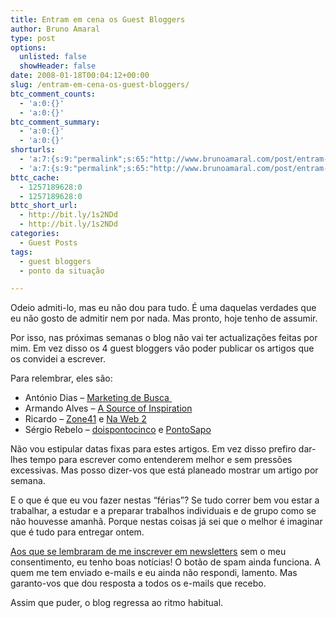 ```yaml
---
title: Entram em cena os Guest Bloggers
author: Bruno Amaral
type: post
options:
  unlisted: false
  showHeader: false
date: 2008-01-18T00:04:12+00:00
slug: /entram-em-cena-os-guest-bloggers/
btc_comment_counts:
  - 'a:0:{}'
  - 'a:0:{}'
btc_comment_summary:
  - 'a:0:{}'
  - 'a:0:{}'
shorturls:
  - 'a:7:{s:9:"permalink";s:65:"http://www.brunoamaral.com/post/entram-em-cena-os-guest-bloggers/";s:7:"tinyurl";s:25:"http://tinyurl.com/dfgnp2";s:4:"isgd";s:17:"http://is.gd/pI5b";s:5:"bitly";s:19:"http://bit.ly/yut0J";s:5:"snipr";s:22:"http://snipr.com/evh9n";s:5:"snurl";s:22:"http://snurl.com/evh9n";s:7:"snipurl";s:24:"http://snipurl.com/evh9n";}'
  - 'a:7:{s:9:"permalink";s:65:"http://www.brunoamaral.com/post/entram-em-cena-os-guest-bloggers/";s:7:"tinyurl";s:25:"http://tinyurl.com/dfgnp2";s:4:"isgd";s:17:"http://is.gd/pI5b";s:5:"bitly";s:19:"http://bit.ly/yut0J";s:5:"snipr";s:22:"http://snipr.com/evh9n";s:5:"snurl";s:22:"http://snurl.com/evh9n";s:7:"snipurl";s:24:"http://snipurl.com/evh9n";}'
bttc_cache:
  - 1257189628:0
  - 1257189628:0
bttc_short_url:
  - http://bit.ly/1s2NDd
  - http://bit.ly/1s2NDd
categories:
  - Guest Posts
tags:
  - guest bloggers
  - ponto da situação

---
```

Odeio admiti-lo, mas eu não dou para tudo. É uma daquelas verdades que eu não gosto de admitir nem por nada. Mas pronto, hoje tenho de assumir.

Por isso, nas próximas semanas o blog não vai ter actualizações feitas por mim. Em vez disso os 4 guest bloggers vão poder publicar os artigos que os convidei a escrever.

Para relembrar, eles são:

  * António Dias &#8211; [Marketing de Busca ][1]
  * Armando Alves &#8211; [A Source of Inspiration][2]
  * Ricardo &#8211; [Zone41][3] e [Na Web 2][4]
  * Sérgio Rebelo &#8211; [doispontocinco][5] e [PontoSapo][6]

Não vou estipular datas fixas para estes artigos. Em vez disso prefiro dar-lhes tempo para escrever como entenderem melhor e sem pressões excessivas. Mas posso dizer-vos que está planeado mostrar um artigo por semana.

E o que é que eu vou fazer nestas &#8220;férias&#8221;? Se tudo correr bem vou estar a trabalhar, a estudar e a preparar trabalhos individuais e de grupo como se não houvesse amanhã. Porque nestas coisas já sei que o melhor é imaginar que é tudo para entregar ontem.

[Aos que se lembraram de me inscrever em newsletters][7] sem o meu consentimento, eu tenho boas notícias! O botão de spam ainda funciona. A quem me tem enviado e-mails e eu ainda não respondi, lamento. Mas garanto-vos que dou resposta a todos os e-mails que recebo.

Assim que puder, o blog regressa ao ritmo habitual.

 [1]: http://www.marketingdebusca.com/
 [2]: http://asourceofinspiration.com/
 [3]: http://zone41.info/
 [4]: http://naweb2.com/
 [5]: http://sergiorebelo.com/doispontocinco/
 [6]: http://pontosapo.com/
 [7]: http://www.aceitem.pt